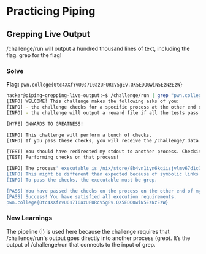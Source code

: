 # Practicing Piping

## Grepping Live Output
 /challenge/run will output a hundred thousand lines of text, including the flag. grep for the flag!

### Solve
**Flag:** `pwn.college{0tc4XXfYvU0s7I0azUFURcV5gEv.QX5EDO0wiN5EzNzEzW}`

```bash
hacker@piping~grepping-live-output:~$ /challenge/run | grep "pwn.college"
[INFO] WELCOME! This challenge makes the following asks of you:
[INFO] - the challenge checks for a specific process at the other end of stdout : grep
[INFO] - the challenge will output a reward file if all the tests pass : /challenge/.data.txt

[HYPE] ONWARDS TO GREATNESS!

[INFO] This challenge will perform a bunch of checks.
[INFO] If you pass these checks, you will receive the /challenge/.data.txt file.

[TEST] You should have redirected my stdout to another process. Checking...
[TEST] Performing checks on that process!

[INFO] The process' executable is /nix/store/8b4vn1iyn6kqiisjvlmv67d1c0p3j6wj-gnugrep-3.11/bin/grep.
[INFO] This might be different than expected because of symbolic links (for example, from /usr/bin/python to /usr/bin/python3 to /usr/bin/python3.8).
[INFO] To pass the checks, the executable must be grep.

[PASS] You have passed the checks on the process on the other end of my stdout!
[PASS] Success! You have satisfied all execution requirements.
pwn.college{0tc4XXfYvU0s7I0azUFURcV5gEv.QX5EDO0wiN5EzNzEzW}
```

### New Learnings
The pipeline (|) is used here because the challenge requires that /challenge/run's output goes directly into another process (grep).
It’s the output of /challenge/run that connects to the input of grep.